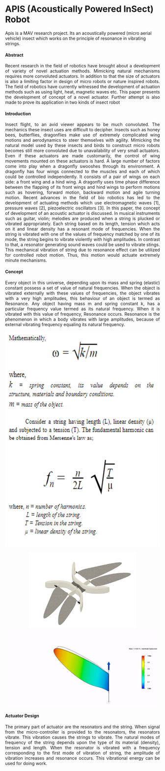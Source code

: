 # APIS (Acoustically Powered InSect) Robot
Apis is a MAV research project. Its an acoustically powered (micro aerial vehicle) insect which works on the principle of resonance in vibrating strings.

#### Abstract

<p align="justify">
Recent research in the field of robotics have brought about a development of variety of novel actuation methods. Mimicking natural mechanisms requires more convoluted actuators. In addition to that the size of actuators is also a limiting factor in design of micro robots or nature inspired robots. The field of robotics have currently witnessed the development of actuation methods such as using light, heat, magnetic waves etc. This paper presents the development of concept of a novel actuator. Further attempt is also made to prove its application in two kinds of insect robot

  </p>
  
#### Introduction
<p align="justify">
Insect flight, to an avid viewer appears to be much convoluted. The mechanics these insect uses are difficult to decipher. 
Insects such as honey bees, butterflies, dragonflies make use of extremely complicated wing motions and aerodynamics to steer themselves with agility.  Mimicking the natural model used by these insects and birds to construct micro robots becomes still more convoluted due to unavailability of very small actuators. Even if these actuators are made customarily, the control of wing movements mounted on these actuators is hard. 
A large number of factors come into play when a dragonfly swooshes through its environment. A dragonfly has four wings connected to the muscles and each of which could be controlled independently. It consists of a pair of wings on each side: a front wing and a hind wing. A dragonfly uses time phase difference between the flapping of its front wings and hind wings to perform motions such as hovering, forward motion, backward motion and agile turning motion. 
Recent advances in the field of bio robotics has led to the development of actuating methods which use electromagnetic waves [1], pressure waves [2], piezoelectric oscillators [3].
In this paper, the concept of development of an acoustic actuator is discussed. In musical instruments such as guitar, violin; melodies are produced when a string is plucked or vibrated appropriately. Each string based on its length, tension which acts on it and linear density has a resonant mode of frequencies. When the string is vibrated with one of the values of frequency matched by one of its mode, the string begins to vibrate violently with high amplitudes.
In contrast to that, a resonator generating sound waves could be used to vibrate stings. This mechanical vibration of string due to resonance effect can be utilized for controlled robot motion.
Thus, this motion would actuate extremely minute mechanisms.

</p>

#### Concept
<p align="justify">
Every object in this universe, depending upon its mass and spring (elastic) constant possess a set of value of natural frequencies. When the object is vibrated externally with these values of frequencies, the object vibrates with a very high amplitudes, this behaviour of an object is termed as Resonance. Any object having mass m and spring constant k, has a particular frequency value termed as its natural frequency. When it is vibrated with this value of frequency, Resonance occurs. Resonance is the phenomenon in which a body vibrates with large amplitudes, because of  external vibrating frequency equaling its natural frequency. 
</p>

<p align="center">
  <img src="https://github.com/Pruthvi-Sanghavi/APIS-Acoustically_Powered_InSect/blob/master/math.png" height="700px"/>
  </p>
  
  <p align="center">
  <img src="https://github.com/Pruthvi-Sanghavi/APIS-Acoustically_Powered_InSect/blob/master/apis.png" height="250px"/>
  <img src="https://github.com/Pruthvi-Sanghavi/APIS-Acoustically_Powered_InSect/blob/master/apis-analysis.gif" height="250px"/>
</p>


#### Actuator Design
<p align="justify">
  The primary part of actuator are the resonators and the string. When signal from the micro-controller is provided to the resonators, the resonators vibrate. This vibration causes the strings to vibrate. The natural modes of frequency of the string depends upon the type of its material (density), tension and length. When the resonator is vibrated with a frequency corresponding to the first mode of vibration of string, the amplitude of vibration increases and resonance occurs. This vibrational energy can be used for doing work.
</p>
